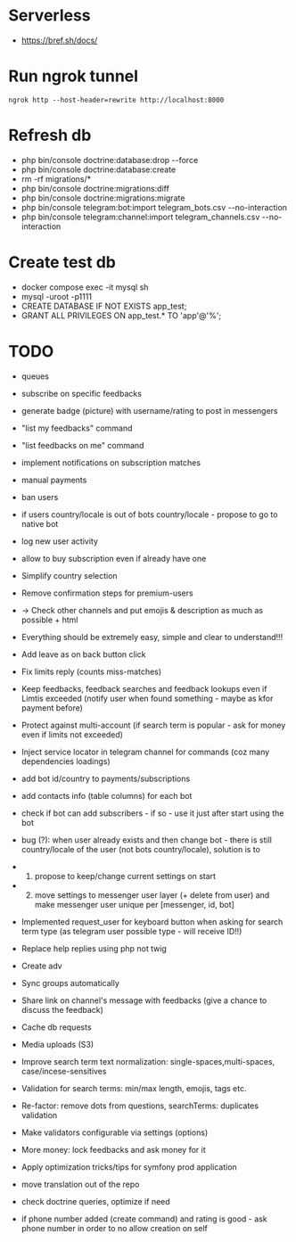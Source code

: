 # Serverless
* https://bref.sh/docs/

# Run ngrok tunnel
`ngrok http --host-header=rewrite http://localhost:8000`

# Refresh db
* php bin/console doctrine:database:drop --force
* php bin/console doctrine:database:create
* rm -rf migrations/*
* php bin/console doctrine:migrations:diff
* php bin/console doctrine:migrations:migrate
* php bin/console telegram:bot:import telegram_bots.csv --no-interaction
* php bin/console telegram:channel:import telegram_channels.csv --no-interaction

# Create test db
* docker compose exec -it mysql sh
* mysql -uroot -p1111
* CREATE DATABASE IF NOT EXISTS app_test;
* GRANT ALL PRIVILEGES ON app_test.* TO 'app'@'%';

# TODO
* queues
* subscribe on specific feedbacks
* generate badge (picture) with username/rating to post in messengers
* "list my feedbacks" command
* "list feedbacks on me" command
* implement notifications on subscription matches
* manual payments
* ban users
* if users country/locale is out of bots country/locale - propose to go to native bot
* log new user activity
* allow to buy subscription even if already have one

* Simplify country selection
* Remove confirmation steps for premium-users
* -> Check other channels and put emojis & description as much as possible + html

* Everything should be extremely easy, simple and clear to understand!!!
* Add leave as on back button click
* Fix limits reply (counts miss-matches)
* Keep feedbacks, feedback searches and feedback lookups even if Limtis exceeded (notify user when found something - maybe as kfor payment before)
* Protect against multi-account (if search term is popular - ask for money even if limits not exceeded)
* Inject service locator in telegram channel for commands (coz many dependencies loadings)

* add bot id/country to payments/subscriptions
* add contacts info (table columns) for each bot
* check if bot can add subscribers - if so - use it just after start using the bot
* bug (?): when user already exists and then change bot - there is still country/locale of the user (not bots country/locale), solution is to
* 1) propose to keep/change current settings on start
* 2) move settings to messenger user layer (+ delete from user) and make messenger user unique per [messenger, id, bot]
* Implemented request_user for keyboard button when asking for search term type (as telegram user possible type - will receive ID!!)
* Replace help replies using php not twig

* Create adv

* Sync groups automatically
* Share link on channel's message with feedbacks (give a chance to discuss the feedback)
* Cache db requests
* Media uploads (S3)
* Improve search term text normalization: single-spaces,multi-spaces, case/incese-sensitives
* Validation for search terms: min/max length, emojis, tags etc.
* Re-factor: remove dots from questions, searchTerms: duplicates validation
* Make validators configurable via settings (options)
* More money: lock feedbacks and ask money for it
* Apply optimization tricks/tips for symfony prod application
* move translation out of the repo
* check doctrine queries, optimize if need
* if phone number added (create command) and rating is good - ask phone number in order to no allow creation on self